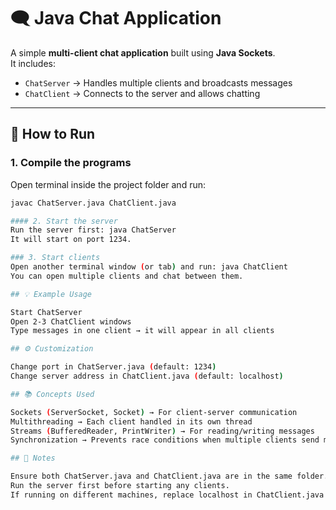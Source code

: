 # 🗨️ Java Chat Application

A simple **multi-client chat application** built using **Java Sockets**.  
It includes:
- `ChatServer` → Handles multiple clients and broadcasts messages
- `ChatClient` → Connects to the server and allows chatting

---

## 🚀 How to Run

### 1. Compile the programs
Open terminal inside the project folder and run:
```bash
javac ChatServer.java ChatClient.java

#### 2. Start the server
Run the server first: java ChatServer
It will start on port 1234.

### 3. Start clients
Open another terminal window (or tab) and run: java ChatClient
You can open multiple clients and chat between them.

## 💡 Example Usage

Start ChatServer
Open 2-3 ChatClient windows
Type messages in one client → it will appear in all clients

## ⚙️ Customization

Change port in ChatServer.java (default: 1234)
Change server address in ChatClient.java (default: localhost)

## 📚 Concepts Used

Sockets (ServerSocket, Socket) → For client-server communication
Multithreading → Each client handled in its own thread
Streams (BufferedReader, PrintWriter) → For reading/writing messages
Synchronization → Prevents race conditions when multiple clients send messages

## 📝 Notes

Ensure both ChatServer.java and ChatClient.java are in the same folder.
Run the server first before starting any clients.
If running on different machines, replace localhost in ChatClient.java with the server's IP address.
